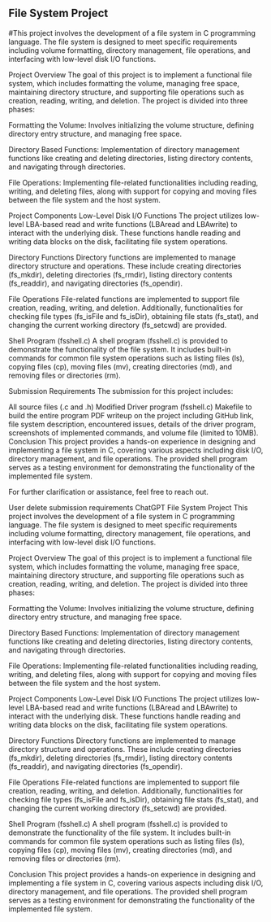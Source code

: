 ## File System Project

#This project involves the development of a file system in C programming language. The file system is designed to meet specific requirements including volume formatting, directory management, file operations, and interfacing with low-level disk I/O functions.

Project Overview
The goal of this project is to implement a functional file system, which includes formatting the volume, managing free space, maintaining directory structure, and supporting file operations such as creation, reading, writing, and deletion. The project is divided into three phases:

Formatting the Volume: Involves initializing the volume structure, defining directory entry structure, and managing free space.

Directory Based Functions: Implementation of directory management functions like creating and deleting directories, listing directory contents, and navigating through directories.

File Operations: Implementing file-related functionalities including reading, writing, and deleting files, along with support for copying and moving files between the file system and the host system.

Project Components
Low-Level Disk I/O Functions
The project utilizes low-level LBA-based read and write functions (LBAread and LBAwrite) to interact with the underlying disk. These functions handle reading and writing data blocks on the disk, facilitating file system operations.

Directory Functions
Directory functions are implemented to manage directory structure and operations. These include creating directories (fs_mkdir), deleting directories (fs_rmdir), listing directory contents (fs_readdir), and navigating directories (fs_opendir).

File Operations
File-related functions are implemented to support file creation, reading, writing, and deletion. Additionally, functionalities for checking file types (fs_isFile and fs_isDir), obtaining file stats (fs_stat), and changing the current working directory (fs_setcwd) are provided.

Shell Program (fsshell.c)
A shell program (fsshell.c) is provided to demonstrate the functionality of the file system. It includes built-in commands for common file system operations such as listing files (ls), copying files (cp), moving files (mv), creating directories (md), and removing files or directories (rm).

Submission Requirements
The submission for this project includes:

All source files (.c and .h)
Modified Driver program (fsshell.c)
Makefile to build the entire program
PDF writeup on the project including GitHub link, file system description, encountered issues, details of the driver program, screenshots of implemented commands, and volume file (limited to 10MB).
Conclusion
This project provides a hands-on experience in designing and implementing a file system in C, covering various aspects including disk I/O, directory management, and file operations. The provided shell program serves as a testing environment for demonstrating the functionality of the implemented file system.

For further clarification or assistance, feel free to reach out.


User
delete submission requirements
ChatGPT
File System Project
This project involves the development of a file system in C programming language. The file system is designed to meet specific requirements including volume formatting, directory management, file operations, and interfacing with low-level disk I/O functions.

Project Overview
The goal of this project is to implement a functional file system, which includes formatting the volume, managing free space, maintaining directory structure, and supporting file operations such as creation, reading, writing, and deletion. The project is divided into three phases:

Formatting the Volume: Involves initializing the volume structure, defining directory entry structure, and managing free space.

Directory Based Functions: Implementation of directory management functions like creating and deleting directories, listing directory contents, and navigating through directories.

File Operations: Implementing file-related functionalities including reading, writing, and deleting files, along with support for copying and moving files between the file system and the host system.

Project Components
Low-Level Disk I/O Functions
The project utilizes low-level LBA-based read and write functions (LBAread and LBAwrite) to interact with the underlying disk. These functions handle reading and writing data blocks on the disk, facilitating file system operations.

Directory Functions
Directory functions are implemented to manage directory structure and operations. These include creating directories (fs_mkdir), deleting directories (fs_rmdir), listing directory contents (fs_readdir), and navigating directories (fs_opendir).

File Operations
File-related functions are implemented to support file creation, reading, writing, and deletion. Additionally, functionalities for checking file types (fs_isFile and fs_isDir), obtaining file stats (fs_stat), and changing the current working directory (fs_setcwd) are provided.

Shell Program (fsshell.c)
A shell program (fsshell.c) is provided to demonstrate the functionality of the file system. It includes built-in commands for common file system operations such as listing files (ls), copying files (cp), moving files (mv), creating directories (md), and removing files or directories (rm).

Conclusion
This project provides a hands-on experience in designing and implementing a file system in C, covering various aspects including disk I/O, directory management, and file operations. The provided shell program serves as a testing environment for demonstrating the functionality of the implemented file system.





